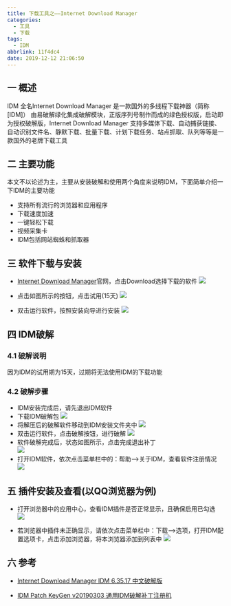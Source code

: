 ```yaml
---
title: 下载工具之——Internet Download Manager
categories:
  - 工具
  - 下载
tags:
  - IDM
abbrlink: 11f4dc4
date: 2019-12-12 21:06:50
---
```

## 一 概述

IDM 全名Internet Download Manager  是一款国外的多线程下载神器（简称[IDM]） 由易破解绿化集成破解模块，正版序列号制作而成的绿色授权版，启动即为授权破解版，Internet Download Manager 支持多媒体下载、自动捕获链接、自动识别文件名、静默下载、批量下载、计划下载任务、站点抓取、队列等等是一款国外的老牌下载工具  

<!--more-->

## 二 主要功能

本文不以论述为主，主要从安装破解和使用两个角度来说明IDM，下面简单介绍一下IDM的主要功能  
* 支持所有流行的浏览器和应用程序
* 下载速度加速
* 一键轻松下载
* 视频采集卡
* IDM包括网站蜘蛛和抓取器

## 三 软件下载与安装

* [Internet Download Manager][1]官网，点击Download选择下载的软件
![][2]
* 点击如图所示的按钮，点击试用(15天)
![][3]

* 双击运行软件，按照安装向导进行安装
![][4]

## 四 IDM破解

### 4.1 破解说明

因为IDM的试用期为15天，过期将无法使用IDM的下载功能

### 4.2 破解步骤

* IDM安装完成后，请先退出IDM软件
* 下载IDM破解包
![][5]
* 将解压后的破解软件移动到IDM安装文件夹中 
![][6]
* 双击运行软件，点击破解按钮，进行破解
![][7]
* 软件破解完成后，状态如图所示，点击完成退出补丁  
![][8]
* 打开IDM软件，依次点击菜单栏中的：帮助—>关于IDM，查看软件注册情况
![][9]

## 五 插件安装及查看(以QQ浏览器为例)

* 打开浏览器中的应用中心，查看IDM插件是否正常显示，且确保启用已勾选  
![][10]

* 若浏览器中插件未正确显示，请依次点击菜单栏中：下载—>选项，打开IDM配置选项卡，点击添加浏览器，将本浏览器添加到列表中
![][11]

## 六 参考 

* [Internet Download Manager IDM 6.35.17 中文破解版](http://www.ypojie.com/1212.html)

* [IDM Patch KeyGen v20190303 通用IDM破解补丁注册机](http://www.ypojie.com/7212.html)




[1]:http://www.internetdownloadmanager.com/
[2]:https://raw.githubusercontent.com/PGzxc/CDN/master/blog-image/idm-download-home-page.png
[3]:https://raw.githubusercontent.com/PGzxc/CDN/master/blog-image/idm-download-for-try-download.png
[4]:https://raw.githubusercontent.com/PGzxc/CDN/master/blog-image/idm-install-guide-instration.png
[5]:https://raw.githubusercontent.com/PGzxc/CDN/master/blog-image/imd-crack-software.png
[6]:https://raw.githubusercontent.com/PGzxc/CDN/master/blog-image/idm-crack-move-to-install-file.png
[7]:https://raw.githubusercontent.com/PGzxc/CDN/master/blog-image/idm-crash-file-enable.png
[8]:https://raw.githubusercontent.com/PGzxc/CDN/master/blog-image/idm-crack-enable-finished.png
[9]:https://raw.githubusercontent.com/PGzxc/CDN/master/blog-image/idm-licence-finished.png
[10]:https://raw.githubusercontent.com/PGzxc/CDN/master/blog-image/idm-brower-iscorrect.png
[11]:https://raw.githubusercontent.com/PGzxc/CDN/master/blog-image/idm-brower-add-new.png